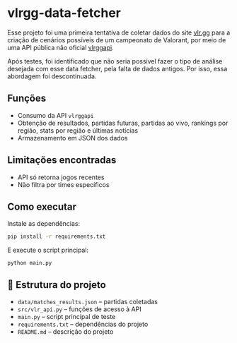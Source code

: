 ﻿# vlrgg-data-fetcher
Esse projeto foi uma primeira tentativa de coletar dados do site [vlr.gg](https://www.vlr.gg) para a criação de cenários possíveis de um campeonato de Valorant, por meio de uma API pública não oficial [vlrggapi](https://github.com/axsddlr/vlrggapi).

Após testes, foi identificado que não seria possível fazer o tipo de análise desejada com esse data fetcher, pela falta de dados antigos. Por isso, essa abordagem foi descontinuada.

## Funções 
- Consumo da API `vlrggapi`
- Obtenção de resultados, partidas futuras, partidas ao vivo, rankings por região, stats por região e últimas notícias
- Armazenamento em JSON dos dados

## Limitações encontradas
- API só retorna jogos recentes
- Não filtra por times específicos

## Como executar
Instale as dependências:

```bash
pip install -r requirements.txt
```

E execute o script principal:
```
python main.py
```

## 📁 Estrutura do projeto
- `data/matches_results.json` – partidas coletadas
- `src/vlr_api.py` – funções de acesso à API
- `main.py` – script principal de teste
- `requirements.txt` – dependências do projeto
- `README.md` – descrição do projeto
